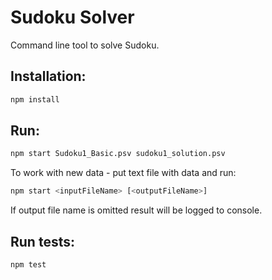 # Sudoku Solver

Command line tool to solve Sudoku.


## Installation:

```bash
npm install
```

## Run:

```bash
npm start Sudoku1_Basic.psv sudoku1_solution.psv
```

To work with new data - put text file with data and run:

```bash
npm start <inputFileName> [<outputFileName>]
```

If output file name is omitted result will be logged to console. 

## Run tests:

```bash
npm test
```